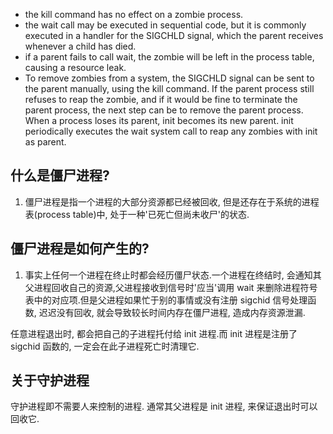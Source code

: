 - the kill command has no effect on a zombie process.
- the wait call may be executed in sequential code, but it is commonly executed in a handler for the SIGCHLD signal, which the parent receives whenever a child has died.
- if a parent fails to call wait, the zombie will be left in the process table, causing a resource leak. 
- To remove zombies from a system, the SIGCHLD signal can be sent to the parent manually, using the kill command. If the parent process still refuses to reap the zombie, and if it would be fine to terminate the parent process, the next step can be to remove the parent process. When a process loses its parent, init becomes its new parent. init periodically executes the wait system call to reap any zombies with init as parent.

## 什么是僵尸进程?

1. 僵尸进程是指一个进程的大部分资源都已经被回收, 但是还存在于系统的进程表(process table)中, 处于一种'已死亡但尚未收尸'的状态.

## 僵尸进程是如何产生的?

1. 事实上任何一个进程在终止时都会经历僵尸状态.一个进程在终结时, 会通知其父进程回收自己的资源,父进程接收到信号时'应当'调用 wait 来删除进程符号表中的对应项.但是父进程如果忙于别的事情或没有注册 sigchid 信号处理函数, 迟迟没有回收, 就会导致较长时间内存在僵尸进程, 造成内存资源泄漏.


任意进程退出时, 都会把自己的子进程托付给 init 进程.而 init 进程是注册了 sigchid 函数的, 一定会在此子进程死亡时清理它.

## 关于守护进程

守护进程即不需要人来控制的进程. 通常其父进程是 init 进程, 来保证退出时可以回收它.


